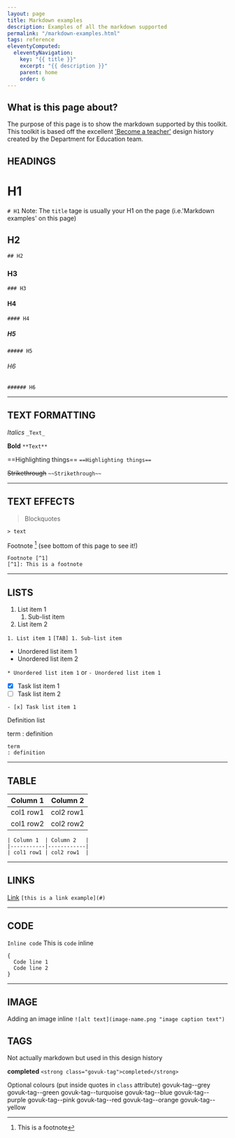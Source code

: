 ```yaml
---
layout: page
title: Markdown examples
description: Examples of all the markdown supported
permalink: "/markdown-examples.html"
tags: reference
eleventyComputed:
  eleventyNavigation:
    key: "{{ title }}"
    excerpt: "{{ description }}"
    parent: home
    order: 6
---
```


## What is this page about?
The purpose of this page is to show the markdown supported by this toolkit. This toolkit is based off the excellent ['Become a teacher'](https://bat-design-history.netlify.app/) design history created by the Department for Education team.

## HEADINGS

# H1
`# H1`
Note: The `title` tage is usually your H1 on the page (i.e.'Markdown examples' on this page)

## H2
`## H2`
### H3
`### H3`
#### H4
`#### H4`
##### H5
`##### H5`
###### H6
`###### H6`

--------

## TEXT FORMATTING

_Italics_
`_Text_`

**Bold**
`**Text**`

==Highlighting things==
`==Highlighting things==`

~~Strikethrough~~
`~~Strikethrough~~`

--------

## TEXT EFFECTS

> Blockquotes

`> text`

Footnote [^1] (see bottom of this page to see it!)
[^1]: This is a footnote

```
Footnote [^1]
[^1]: This is a footnote
```

--------

## LISTS

1. List item 1
   1. Sub-list item
2. List item 2

`1. List item 1`
`[TAB] 1. Sub-list item`

* Unordered list item 1
* Unordered list item 2

`* Unordered list item 1` or `- Unordered list item 1`


- [x] Task list item 1
- [ ] Task list item 2

`- [x] Task list item 1`

Definition list

term
: definition

```
term
: definition
```

--------

## TABLE

| Column 1  | Column 2   |
|-----------|------------|
| col1 row1 | col2 row1  |
| col1 row2 | col2 row2  |


```
| Column 1  | Column 2   |
|-----------|------------|
| col1 row1 | col2 row1  |
```

--------

## LINKS

[Link](#)
`[this is a link example](#)`

--------

## CODE

`Inline code`
This is `code` inline

```
{
  Code line 1
  Code line 2
}
```

--------

## IMAGE

Adding an image inline
`![alt text](image-name.png "image caption text")`

## TAGS
Not actually markdown but used in this design history

<strong class="govuk-tag">completed</strong>
`<strong class="govuk-tag">completed</strong>`

Optional colours (put inside quotes in `class` attribute)
govuk-tag--grey
govuk-tag--green
govuk-tag--turquoise
govuk-tag--blue
govuk-tag--purple
govuk-tag--pink
govuk-tag--red
govuk-tag--orange
govuk-tag--yellow
